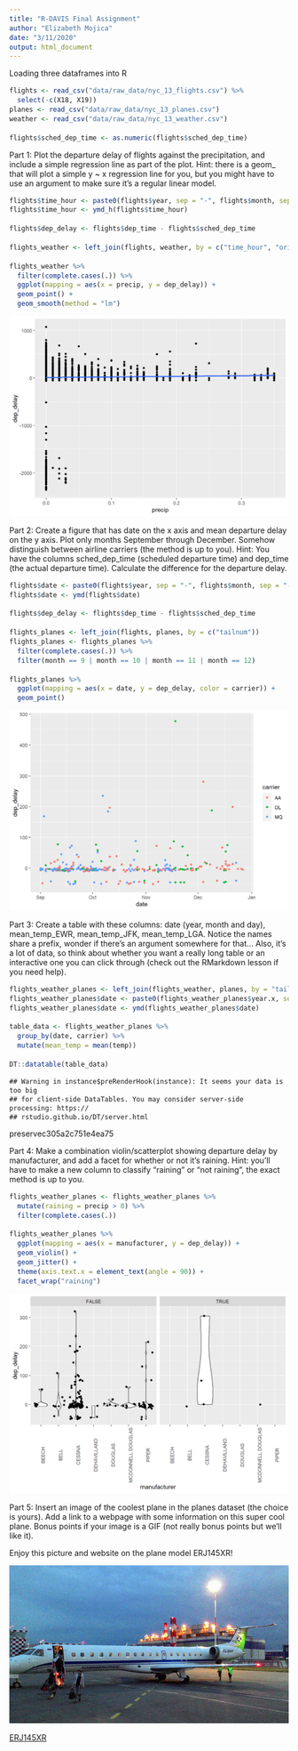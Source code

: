 ```yaml
---
title: "R-DAVIS Final Assignment"
author: "Elizabeth Mojica"
date: "3/11/2020"
output: html_document
---
```




Loading three dataframes into R


```r
flights <- read_csv("data/raw_data/nyc_13_flights.csv") %>% 
  select(-c(X18, X19))
planes <- read_csv("data/raw_data/nyc_13_planes.csv")
weather <- read_csv("data/raw_data/nyc_13_weather.csv")

flights$sched_dep_time <- as.numeric(flights$sched_dep_time)
```

Part 1: Plot the departure delay of flights against the precipitation, and include a simple regression line as part of the plot. Hint: there is a geom_ that will plot a simple y ~ x regression line for you, but you might have to use an argument to make sure it’s a regular linear model.


```r
flights$time_hour <- paste0(flights$year, sep = "-", flights$month, sep = "-", flights$day, sep = " ", flights$hour)
flights$time_hour <- ymd_h(flights$time_hour)

flights$dep_delay <- flights$dep_time - flights$sched_dep_time

flights_weather <- left_join(flights, weather, by = c("time_hour", "origin"))

flights_weather %>% 
  filter(complete.cases(.)) %>% 
  ggplot(mapping = aes(x = precip, y = dep_delay)) +
  geom_point() +
  geom_smooth(method = "lm")
```

<img src="R_DAVIS_Final_Assignment_files/figure-html/unnamed-chunk-3-1.png" width="672" />

Part 2: Create a figure that has date on the x axis and mean departure delay on the y axis. Plot only months September through December. Somehow distinguish between airline carriers (the method is up to you). Hint: You have the columns sched_dep_time (scheduled departure time) and dep_time (the actual departure time). Calculate the difference for the departure delay.


```r
flights$date <- paste0(flights$year, sep = "-", flights$month, sep = "-", flights$day)
flights$date <- ymd(flights$date)

flights$dep_delay <- flights$dep_time - flights$sched_dep_time

flights_planes <- left_join(flights, planes, by = c("tailnum"))
flights_planes <- flights_planes %>% 
  filter(complete.cases(.)) %>% 
  filter(month == 9 | month == 10 | month == 11 | month == 12)

flights_planes %>% 
  ggplot(mapping = aes(x = date, y = dep_delay, color = carrier)) +
  geom_point()
```

<img src="R_DAVIS_Final_Assignment_files/figure-html/unnamed-chunk-4-1.png" width="672" />


Part 3: Create a table with these columns: date (year, month and day), mean_temp_EWR, mean_temp_JFK, mean_temp_LGA. Notice the names share a prefix, wonder if there’s an argument somewhere for that… Also, it’s a lot of data, so think about whether you want a really long table or an interactive one you can click through (check out the RMarkdown lesson if you need help).


```r
flights_weather_planes <- left_join(flights_weather, planes, by = "tailnum")
flights_weather_planes$date <- paste0(flights_weather_planes$year.x, sep = "-", flights_weather_planes$month.x, sep = "-", flights_weather_planes$day.x)
flights_weather_planes$date <- ymd(flights_weather_planes$date)

table_data <- flights_weather_planes %>% 
  group_by(date, carrier) %>% 
  mutate(mean_temp = mean(temp))
  
DT::datatable(table_data)
```

```
## Warning in instance$preRenderHook(instance): It seems your data is too big
## for client-side DataTables. You may consider server-side processing: https://
## rstudio.github.io/DT/server.html
```

preservec305a2c751e4ea75


Part 4: Make a combination violin/scatterplot showing departure delay by manufacturer, and add a facet for whether or not it’s raining. Hint: you’ll have to make a new column to classify “raining” or “not raining”, the exact method is up to you.


```r
flights_weather_planes <- flights_weather_planes %>% 
  mutate(raining = precip > 0) %>% 
  filter(complete.cases(.))

flights_weather_planes %>% 
  ggplot(mapping = aes(x = manufacturer, y = dep_delay)) +
  geom_violin() +
  geom_jitter() + 
  theme(axis.text.x = element_text(angle = 90)) +
  facet_wrap("raining")
```

<img src="R_DAVIS_Final_Assignment_files/figure-html/unnamed-chunk-6-1.png" width="672" />


Part 5: Insert an image of the coolest plane in the planes dataset (the choice is yours). Add a link to a webpage with some information on this super cool plane. Bonus points if your image is a GIF (not really bonus points but we’ll like it).

Enjoy this picture and website on the plane model ERJ145XR!

![ERJ145XR](images/Embraer_ERJ-145_KomiAviaTrans_Pulkovo.gif)

[ERJ145XR](https://www.embraercommercialaviation.com/commercial-jets/erj145xr/)
